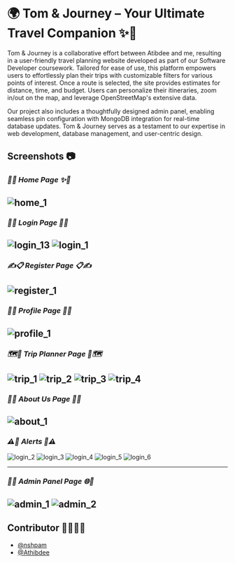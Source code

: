 # 🌍 Tom & Journey – Your Ultimate Travel Companion ✨🚀
Tom & Journey is a collaborative effort between Atibdee and me, resulting in a user-friendly travel planning website developed as part of our Software Developer coursework. Tailored for ease of use, this platform empowers users to effortlessly plan their trips with customizable filters for various points of interest. Once a route is selected, the site provides estimates for distance, time, and budget. Users can personalize their itineraries, zoom in/out on the map, and leverage OpenStreetMap's extensive data.

Our project also includes a thoughtfully designed admin panel, enabling seamless pin configuration with MongoDB integration for real-time database updates. Tom & Journey serves as a testament to our expertise in web development, database management, and user-centric design.


## Screenshots 📷

### *🏡✨ Home Page ✨🏡*

![home_1](https://github.com/nshpam/TomAndJourney/assets/97942535/4b0d53f9-f889-40b9-a816-7eaf6883b113)
---

### *🌈🚪 Login Page 🚪🌈*
![login_13](https://github.com/nshpam/TomAndJourney/assets/97942535/eeae7137-bc5e-4784-9eeb-97dec47a4462)
![login_1](https://github.com/nshpam/TomAndJourney/assets/97942535/af23d9e1-d5da-4ef8-8930-f37ca10160a7)
---

### *✍️📋 Register Page 📋✍️*
![register_1](https://github.com/nshpam/TomAndJourney/assets/97942535/8272f48c-8e8c-4301-b451-f029e730e0aa)
---

### *👑📄 Profile Page 📄👑*
![profile_1](https://github.com/nshpam/TomAndJourney/assets/97942535/0292ea8e-f196-4a66-984e-836930b19cf5)
---

### *🗺️🚗 Trip Planner Page 🚗🗺️*
![trip_1](https://github.com/nshpam/TomAndJourney/assets/97942535/04fcc208-2b5c-4099-b1a3-6029469cf762)
![trip_2](https://github.com/nshpam/TomAndJourney/assets/97942535/72bafb76-9d6b-413b-ac30-f0962e178c4a)
![trip_3](https://github.com/nshpam/TomAndJourney/assets/97942535/01834793-a51b-4ee3-ab34-c558415d1dd7)
![trip_4](https://github.com/nshpam/TomAndJourney/assets/97942535/37d692f1-c3be-41b6-804e-5c7fe8255551)
---

### *🌟✨ About Us Page 📜✨*
![about_1](https://github.com/nshpam/TomAndJourney/assets/97942535/acb10d73-50fb-4e46-8a8d-4b8a88105439)
---

### *⚠️🚨 Alerts 🚨⚠️*
![login_2](https://github.com/nshpam/TomAndJourney/assets/97942535/020991c8-da34-40e6-8541-ad43c691214f)
![login_3](https://github.com/nshpam/TomAndJourney/assets/97942535/437f75b5-a60f-41d9-ae77-7cfc3d8d1b95)
![login_4](https://github.com/nshpam/TomAndJourney/assets/97942535/7d3b10ca-860b-4ca1-b34e-83d9ccd8d4ab)
![login_5](https://github.com/nshpam/TomAndJourney/assets/97942535/e966229b-95e6-4a8c-bea8-257a1eec2707)
![login_6](https://github.com/nshpam/TomAndJourney/assets/97942535/0a7b9578-d2e2-466c-92b7-1871227e3166)

---

### *🚀🌐 Admin Panel Page 🌐🚀*
![admin_1](https://github.com/nshpam/TomAndJourney/assets/97942535/c4a1bb9d-ece9-48f1-9544-6d72ea39cc3c)
![admin_2](https://github.com/nshpam/TomAndJourney/assets/97942535/64bb9fcb-c603-487d-8716-3f689cee0524)
---
## Contributor 👩‍💻👨‍💻

- [@nshpam](https://github.com/nshpam)
- [@Athibdee](https://github.com/Athibdee)
